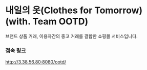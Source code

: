 # 내일의 옷(Clothes for Tomorrow) (with. Team OOTD)
브랜드 상품 거래, 이용자간의 중고 거래를 결합한 쇼핑몰 서비스입니다.

### 접속 링크
http://3.38.56.80:8080/ootd/

